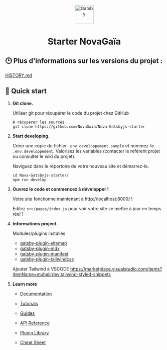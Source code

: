 <p align="center">
  <a href="https://gitlab.com/theshifters/sws">
    <img alt="Gatsby" src="https://www.gatsbyjs.com/Gatsby-Monogram.svg" width="60" />
  </a>
</p>
<h1 align="center">
  Starter NovaGaïa
</h1>

## 🕑 Plus d'informations sur les versions du projet :

[HISTORY.md](HISTORY.md)

## 🚀 Quick start

1.  **Git clone.**

    Utiliser git pour récupérer le code du projet chez GitHub

    ```shell
    # récuperer les sources
    git clone https://github.com/NovaGaia/Nova-Gatsbyjs-starter
    ```

2.  **Start developing.**

    Créer une copie du fichier `.env.developpement.sample` et nommez-le `.env.developpement`.
    Valorisez les variables (contacter le reférent projet ou consulter le wiki du projet).

    Naviguez dans le répertoire de votre nouveau site et démarrez-le.

    ```shell
    cd Nova-Gatsbyjs-starter/
    npm run develop
    ```

3.  **Ouvrez le code et commencez à développer !**

    Votre site fonctionne maintenant à http://localhost:8000/ !

    Editez `src/pages/index.js` pour voir votre site se mettre à jour en temps réel !

4.  **Informations project.**

    Modules/plugins installés

    - [gatsby-plugin-sitemap](https://github.com/gatsbyjs/gatsby/tree/master/packages/gatsby-plugin-sitemap)
    - [gatsby-plugin-mdx](https://github.com/gatsbyjs/gatsby/tree/master/packages/gatsby-plugin-mdx)
    - [gatsby-plugin-manifest](https://github.com/gatsbyjs/gatsby/tree/master/packages/gatsby-plugin-manifest)
    - [gatsby-plugin-tailwindcss](https://github.com/muhajirdev/gatsby-plugin-tailwindcss)

    Ajouter Tailwind à VSCODE
    https://marketplace.visualstudio.com/items?itemName=muhajirdev.tailwind-styled-snippets

5.  **Learn more**

    - [Documentation](https://www.gatsbyjs.com/docs/?utm_source=starter&utm_medium=readme&utm_campaign=minimal-starter)

    - [Tutorials](https://www.gatsbyjs.com/tutorial/?utm_source=starter&utm_medium=readme&utm_campaign=minimal-starter)

    - [Guides](https://www.gatsbyjs.com/tutorial/?utm_source=starter&utm_medium=readme&utm_campaign=minimal-starter)

    - [API Reference](https://www.gatsbyjs.com/docs/api-reference/?utm_source=starter&utm_medium=readme&utm_campaign=minimal-starter)

    - [Plugin Library](https://www.gatsbyjs.com/plugins?utm_source=starter&utm_medium=readme&utm_campaign=minimal-starter)

    - [Cheat Sheet](https://www.gatsbyjs.com/docs/cheat-sheet/?utm_source=starter&utm_medium=readme&utm_campaign=minimal-starter)

